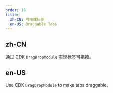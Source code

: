 ```yaml
---
order: 16
title:
  zh-CN: 可拖拽标签
  en-US: Draggable Tabs
---
```


## zh-CN

通过 CDK `DragDropModule` 实现标签可拖拽。

## en-US

Use CDK `DragDropModule` to make tabs draggable.
